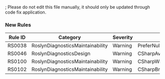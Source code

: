 ; Please do not edit this file manually, it should only be updated through code fix application.

### New Rules
Rule ID | Category | Severity | Notes
--------|----------|----------|-------
RS0038 | RoslynDiagnosticsMaintainability | Warning | PreferNullLiteral
RS0046 | RoslynDiagnosticsDesign | Warning | CSharpAvoidOptSuffixForNullableEnableCode
RS0100 | RoslynDiagnosticsMaintainability | Warning | CSharpWrapStatementsDiagnosticAnalyzer
RS0102 | RoslynDiagnosticsMaintainability | Warning | CSharpBracePlacementDiagnosticAnalyzer
